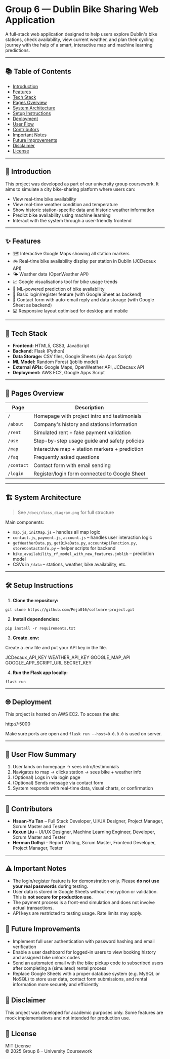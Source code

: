# Group 6 — Dublin Bike Sharing Web Application

A full-stack web application designed to help users explore Dublin's bike stations, check availability, view current weather, and plan their cycling journey with the help of a smart, interactive map and machine learning predictions.

---

## 📚 Table of Contents

- [Introduction](#introduction)
- [Features](#features)
- [Tech Stack](#tech-stack)
- [Pages Overview](#pages-overview)
- [System Architecture](#system-architecture)
- [Setup Instructions](#setup-instructions)
- [Deployment](#deployment)
- [User Flow](#user-flow)
- [Contributors](#contributors)
- [Important Notes](#important-notes)
- [Future Improvements](#future-improvements)
- [Disclaimer](#disclaimer)
- [License](#license)

---

## 📌 Introduction

This project was developed as part of our university group coursework. It aims to simulate a city bike-sharing platform where users can:

- View real-time bike availability
- View real-time weather condition and temperature 
- Show historic station-specific data and historic weather information
- Predict bike availability using machine learning
- Interact with the system through a user-friendly frontend

---

## ✨ Features

- 🗺️ Interactive Google Maps showing all station markers
- 🚲 Real-time bike availability display per station in Dublin (JCDecaux API)
- 🌤️ Weather data (OpenWeather API)
- 📈 Google visualisations tool for bike usage trends
- 🤖 ML-powered prediction of bike availability
- 🔐 Basic login/register feature (with Google Sheet as backend)
- 💬 Contact form with auto-email reply and data storage (with Google Sheet as backend)
- 💻 Responsive layout optimised for desktop and mobile

---

## 🧰 Tech Stack

- **Frontend:** HTML5, CSS3, JavaScript
- **Backend:** Flask (Python)
- **Data Storage:** CSV files, Google Sheets (via Apps Script)
- **ML Model:** Random Forest (joblib model)
- **External APIs:** Google Maps, OpenWeather API, JCDecaux API
- **Deployment:** AWS EC2, Google Apps Script

---

## 📄 Pages Overview

| Page         | Description                                     |
|--------------|-------------------------------------------------|
| `/`          | Homepage with project intro and testimonials    |
| `/about`     | Company's history and stations information      |                  
| `/rent`      | Simulated rent + fake payment validation        |
| `/use`       | Step-by-step usage guide and safety policies    |
| `/map`       | Interactive map + station markers + prediction  |
| `/faq`       | Frequently asked questions                      |
| `/contact`   | Contact form with email sending                 |
| `/login`     | Register/login form connected to Google Sheet   |

---

## 🏗️ System Architecture

> See `/docs/class_diagram.png` for full structure  

Main components:

- `map.js`, `initMap.js` – handles all map logic
- `contact.js`, `payment.js`, `account.js` – handles user interaction logic
- `getWeatherData.py`, `getBikeData.py`, `accountApiFunction.py, storeContactInfo.py` – helper scripts for backend
- `bike_availability_rf_model_with_new_features.joblib` – prediction model
- CSVs in `/data` – stations, weather, bike availability, etc.

---

## 🛠️ Setup Instructions

1. **Clone the repository:**

```
git clone https://github.com/Peja016/software-project.git
```

2. **Install dependencies:**

```
pip install -r requirements.txt
```

3. **Create .env:**

Create a .env file and put your API key in the file.

JCDecaux_API_KEY
WEATHER_API_KEY
GOOGLE_MAP_API
GOOGLE_APP_SCRIPT_URL
SECRET_KEY

4. **Run the Flask app locally:**

```
flask run
```

---

## 🌐 Deployment

This project is hosted on AWS EC2. To access the site:

http://<ec2-public-ip>:5000

Make sure ports are open and `flask run --host=0.0.0.0` is used on server.

---

## 🔄 User Flow Summary

1. User lands on homepage → sees intro/testimonials  
2. Navigates to map → clicks station → sees bike + weather info  
3. (Optional) Logs in via login page  
4. (Optional) Sends message via contact form  
5. System responds with real-time data, visual charts, or confirmation

---

## 👥 Contributors

- **Hsuan-Yu Tan** – Full Stack Developer, UI/UX Designer, Project Manager, Scrum Master and Tester
- **Kexun Liu** – UI/UX Designer, Machine Learning Engineer, Developer, Scrum Master and Tester 
- **Herman Dolhyi** – Report Writing, Scrum Master, Frontend Developer, Project Manager, Tester

---

## ⚠️ Important Notes

- The login/register feature is for demonstration only. Please **do not use your real passwords** during testing.
- User data is stored in Google Sheets without encryption or validation. This is **not secure for production use**.
- The payment process is a front-end simulation and does not involve actual transactions.
- API keys are restricted to testing usage. Rate limits may apply.

## 🚧 Future Improvements

- Implement full user authentication with password hashing and email verification
- Enable a user dashboard for logged-in users to view booking history and assigned bike unlock codes
- Send an automated email with the bike pickup code to subscribed users after completing a (simulated) rental process
- Replace Google Sheets with a proper database system (e.g. MySQL or NoSQL) to store user data, contact form submissions, and rental information more securely and efficiently

## 📝 Disclaimer

This project was developed for academic purposes only. Some features are mock implementations and not intended for production use.

## 📄 License

MIT License  
© 2025 Group 6 – University Coursework
